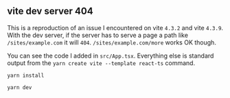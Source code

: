 ## vite dev server 404

This is a reproduction of an issue I encountered on vite `4.3.2` and vite `4.3.9`. With the dev server, if the server has to serve a page a path like `/sites/example.com` it will `404`. `/sites/example.com/more` works OK though.

You can see the code I added in `src/App.tsx`. Everything else is standard output from the `yarn create vite --template react-ts` command.

```
yarn install

yarn dev
```